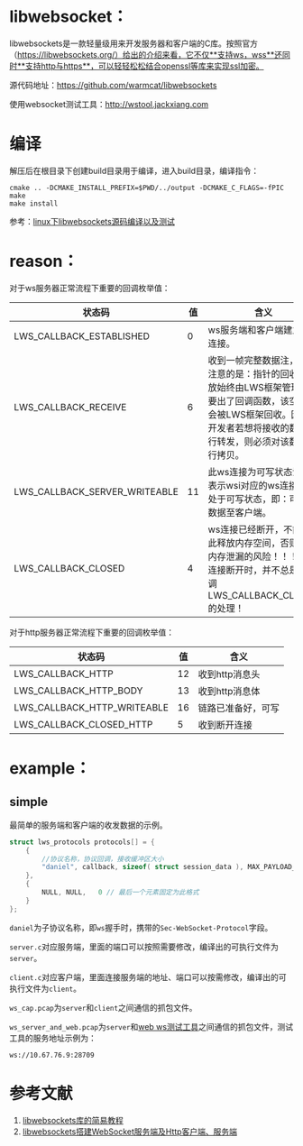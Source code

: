 # libwebsocket：

libwebsockets是一款轻量级用来开发服务器和客户端的C库。按照官方（https://libwebsockets.org/）给出的介绍来看，它不仅**支持ws，wss**还同时**支持http与https**，可以轻轻松松结合openssl等库来实现ssl加密。

源代码地址：https://github.com/warmcat/libwebsockets

使用websocket测试工具：http://wstool.jackxiang.com



# 编译

解压后在根目录下创建build目录用于编译，进入build目录，编译指令：

```
cmake .. -DCMAKE_INSTALL_PREFIX=$PWD/../output -DCMAKE_C_FLAGS=-fPIC
make
make install
```

参考：[linux下libwebsockets源码编译以及测试](https://blog.csdn.net/lang523493505/article/details/121116458)



# reason：

对于ws服务器正常流程下重要的回调枚举值：

| 状态码                        | 值   | 含义                                                         |
| ----------------------------- | ---- | ------------------------------------------------------------ |
| LWS_CALLBACK_ESTABLISHED      | 0    | ws服务端和客户端建立起连接。                                 |
| LWS_CALLBACK_RECEIVE          | 6    | 收到一帧完整数据注，需要注意的是：指针的回收、释放始终由LWS框架管理，只要出了回调函数，该空间就会被LWS框架回收。因此，开发者若想将接收的数据进行转发，则必须对该数据进行拷贝。 |
| LWS_CALLBACK_SERVER_WRITEABLE | 11   | 此ws连接为可写状态注：表示wsi对应的ws连接当前处于可写状态，即：可发送数据至客户端。 |
| LWS_CALLBACK_CLOSED           | 4    | ws连接已经断开，不能在此释放内存空间，否则存在内存泄漏的风险！！！因为连接断开时，并不总是会回调LWS_CALLBACK_CLOSED的处理！ |



对于http服务器正常流程下重要的回调枚举值：

| 状态码                      | 值   | 含义               |
| --------------------------- | ---- | ------------------ |
| LWS_CALLBACK_HTTP           | 12   | 收到http消息头     |
| LWS_CALLBACK_HTTP_BODY      | 13   | 收到http消息体     |
| LWS_CALLBACK_HTTP_WRITEABLE | 16   | 链路已准备好，可写 |
| LWS_CALLBACK_CLOSED_HTTP    | 5    | 收到断开连接       |



# example：

## simple

最简单的服务端和客户端的收发数据的示例。

```c
struct lws_protocols protocols[] = {
    {
        //协议名称，协议回调，接收缓冲区大小
        "daniel", callback, sizeof( struct session_data ), MAX_PAYLOAD_SIZE,
    },
    {
        NULL, NULL,   0 // 最后一个元素固定为此格式
    }
};
```

`daniel`为子协议名称，即`ws`握手时，携带的`Sec-WebSocket-Protocol`字段。



`server.c`对应服务端，里面的端口可以按照需要修改，编译出的可执行文件为`server`。

`client.c`对应客户端，里面连接服务端的地址、端口可以按需修改，编译出的可执行文件为`client`。



`ws_cap.pcap`为`server`和`client`之间通信的抓包文件。

`ws_server_and_web.pcap`为`server`和[web ws测试工具](http://wstool.jackxiang.com)之间通信的抓包文件，测试工具的服务地址示例为：

`ws://10.67.76.9:28709`





# 参考文献

1. [libwebsockets库的简易教程](https://blog.csdn.net/shihoongbo/article/details/113929963)
2. [libwebsockets搭建WebSocket服务端及Http客户端、服务端](https://blog.csdn.net/fantasysolo/article/details/88908948)